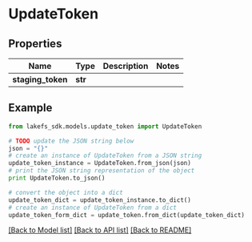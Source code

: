 # UpdateToken


## Properties
Name | Type | Description | Notes
------------ | ------------- | ------------- | -------------
**staging_token** | **str** |  | 

## Example

```python
from lakefs_sdk.models.update_token import UpdateToken

# TODO update the JSON string below
json = "{}"
# create an instance of UpdateToken from a JSON string
update_token_instance = UpdateToken.from_json(json)
# print the JSON string representation of the object
print UpdateToken.to_json()

# convert the object into a dict
update_token_dict = update_token_instance.to_dict()
# create an instance of UpdateToken from a dict
update_token_form_dict = update_token.from_dict(update_token_dict)
```
[[Back to Model list]](../README.md#documentation-for-models) [[Back to API list]](../README.md#documentation-for-api-endpoints) [[Back to README]](../README.md)


